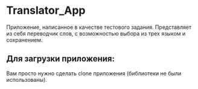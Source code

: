 # Translator_App

Приложение, написанное в качестве тестового задания. 
Представляет из себя переводчик слов, с возможностью выбора из трех языком и сохранением.

## Для загрузки приложения:
  Вам просто нужно сделать clone приложения (библиотеки не были использованы).
